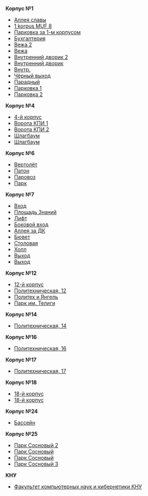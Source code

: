 **Корпус №1**

* [Аллея славы](https://streams.kpi.ua/video/webcam-b1-cam1.m3u8)
* [1 korpus MUF 8](https://streams.kpi.ua/video/webcam-b1-cam3.m3u8)
* [Парковка за 1-м корпусом](https://streams.kpi.ua/video/webcam-b1-cam4.m3u8)
* [Бухгалтерия](https://streams.kpi.ua/video/webcam-b1-cam5.m3u8)
* [Вежа 2](https://streams.kpi.ua/video/webcam-b1-cam6.m3u8)
* [Вежа](https://streams.kpi.ua/video/webcam-b1-cam7.m3u8)
* [Внутренний дворик 2](https://streams.kpi.ua/video/webcam-b1-cam8.m3u8)
* [Внутренний дворик](https://streams.kpi.ua/video/webcam-b1-cam9.m3u8)
* [Внутр.](https://streams.kpi.ua/video/webcam-b1-cam10.m3u8)
* [Чёрный выход](https://streams.kpi.ua/video/webcam-b1-cam11.m3u8)
* [Парадный](https://streams.kpi.ua/video/webcam-b1-cam12.m3u8)
* [Парковка 1](https://streams.kpi.ua/video/webcam-b1-cam13.m3u8)
* [Парковка 2](https://streams.kpi.ua/video/webcam-b1-cam14.m3u8)

**Корпус №4**
* [4-й корпус](https://streams.kpi.ua/video/webcam-b4-cam1.m3u8)
* [Ворота КПИ 1](https://streams.kpi.ua/video/webcam-b4-cam2.m3u8)
* [Ворота КПИ 2](https://streams.kpi.ua/video/webcam-b4-cam3.m3u8)
* [Шлагбаум](https://streams.kpi.ua/video/webcam-b4-cam5.m3u8)
* [Шлагбаум](https://streams.kpi.ua/video/webcam-b4-cam6.m3u8)

**Корпус №6**
* [Вертолёт](https://streams.kpi.ua/video/webcam-b6-cam1.m3u8)
* [Патон](https://streams.kpi.ua/video/webcam-b6-cam2.m3u8)
* [Паровоз](https://streams.kpi.ua/video/webcam-b6-cam3.m3u8)
* [Парк](https://streams.kpi.ua/video/webcam-b6-cam4.m3u8)

**Корпус №7**
* [Вход](https://streams.kpi.ua/video/webcam-b7-cam2.m3u8)
* [Площадь Знаний](https://streams.kpi.ua/video/webcam-b7-cam3.m3u8)
* [Лифт](https://streams.kpi.ua/video/webcam-b7-cam4.m3u8)
* [Боковой вход](https://streams.kpi.ua/video/webcam-b7-cam5.m3u8)
* [Аллея за ДК](https://streams.kpi.ua/video/webcam-b7-cam6.m3u8)
* [Бювет](https://streams.kpi.ua/video/webcam-b7-cam7.m3u8)
* [Столовая](https://streams.kpi.ua/video/webcam-b7-cam8.m3u8)
* [Холл](https://streams.kpi.ua/video/webcam-b7-cam9.m3u8)
* [Выход](https://streams.kpi.ua/video/webcam-b7-cam10.m3u8)
* [Выход](https://streams.kpi.ua/video/webcam-b7-cam11.m3u8)

**Корпус №12**
* [12-й корпус](https://streams.kpi.ua/video/webcam-b12-cam1.m3u8)
* [Политехническая, 12](https://streams.kpi.ua/video/webcam-b12-cam2.m3u8)
* [Политех и Янгель](https://streams.kpi.ua/video/webcam-b12-cam3.m3u8)
* [Парк им. Телиги](https://streams.kpi.ua/video/webcam-b12-cam4.m3u8)

**Корпус №14**
* [Политехническая, 14](https://streams.kpi.ua/video/webcam-b14-cam1.m3u8)

**Корпус №16**
* [Политехническая, 16](https://streams.kpi.ua/video/webcam-b16-cam1.m3u8)

**Корпус №17**
* [Политехническая, 17](https://streams.kpi.ua/video/webcam-b17-cam1.m3u8)

**Корпус №18**
* [18-й корпус](https://streams.kpi.ua/video/webcam-b18-cam2.m3u8)
* [18-й корпус](https://streams.kpi.ua/video/webcam-b18-cam3.m3u8)

**Корпус №24**
* [Бассейн](https://streams.kpi.ua/video/webcam-b24-cam2.m3u8)

**Корпус №25**
* [Парк Сосновый 2](https://streams.kpi.ua/video/webcam-b25-cam1.m3u8)
* [Парк Сосновый](https://streams.kpi.ua/video/webcam-b25-cam2.m3u8)
* [Парк Сосновый](https://streams.kpi.ua/video/webcam-b25-cam3.m3u8)
* [Парк Сосновый 3](https://streams.kpi.ua/video/webcam-b25-cam4.m3u8)

**КНУ**
* [Факультет компьютерных наук и кибернетики КНУ](http://195.68.211.7/unicyb/GetImage.cgi)

